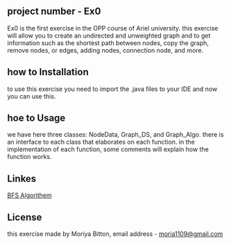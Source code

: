 ## project number - Ex0

Ex0 is the first exercise in the OPP course of Ariel university.
this exercise will allow you to create an undirected and unweighted graph and to get information such as the shortest path between nodes, copy the graph, remove nodes, or edges, adding nodes, connection node, and more.

## how to Installation

to use this exercise you need to import the .java files to your IDE and now you can use this.

## hoe to Usage

we have here three classes: NodeData, Graph_DS, and Graph_Algo. there is an interface to each class that elaborates on each function.
in the implementation of each function, some comments will explain how the function works.

## Linkes

[BFS Algorithem](https://en.wikipedia.org/wiki/Breadth-first_search)

## License

this exercise made by Moriya Bitton, email address - moria1109@gmail.com
